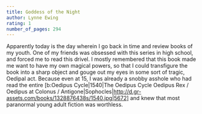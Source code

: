 ```yaml
---
title: Goddess of the Night
author: Lynne Ewing
rating: 1
number_of_pages: 294
---
```


Apparently today is the day wherein I go back in time and review books of my youth. One of my friends was obsessed with this series in high school, and forced me to read this drivel. I mostly remembered that this book made me want to have my own magical powers, so that I could transfigure the book into a sharp object and gouge out my eyes in some sort of tragic, Oedipal act. Because even at 15, I was already a snobby asshole who had read the entire [b:Oedipus Cycle|1540|The Oedipus Cycle  Oedipus Rex / Oedipus at Colonus / Antigone|Sophocles|http://d.gr-assets.com/books/1328876438s/1540.jpg|5672] and knew that most paranormal young adult fiction was worthless.